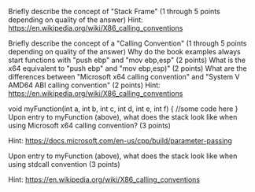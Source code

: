  Briefly describe the concept of "Stack Frame" (1 through 5 points depending on quality of the answer)
Hint: https://en.wikipedia.org/wiki/X86_calling_conventions

 Briefly describe the concept of a "Calling Convention" (1 through 5 points depending on quality of the answer)
 Why do the book examples always start functions with "push ebp" and "mov ebp,esp" (2 points)
 What is the x64 equivalent to "push ebp" and "mov ebp,esp)" (2 points)
 What are the differences between "Microsoft x64 calling convention" and "System V AMD64 ABI calling convention" (2 points)
Hint: https://en.wikipedia.org/wiki/X86_calling_conventions

void myFunction(int a, int b, int c, int d, int e, int f)  {
  //some code here
}
 Upon entry to myFunction (above), what does the stack look like when using Microsoft x64 calling convention? (3 points)

Hint: https://docs.microsoft.com/en-us/cpp/build/parameter-passing

 Upon entry to myFunction (above), what does the stack look like when using stdcall convention (3 points)

Hint: https://en.wikipedia.org/wiki/X86_calling_conventions
